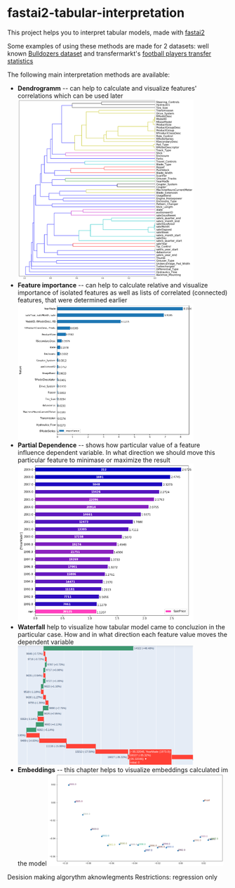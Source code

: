 # fastai2-tabular-interpretation



This project helps you to interpret tabular models, made with [fastai2](https://github.com/fastai/fastai2)

Some examples of using these methods are made for 2 datasets: well known [Bulldozers dataset](https://www.kaggle.com/c/bluebook-for-bulldozers/data) and transfermarkt's [football players transfer statistics](https://www.kaggle.com/giovannibeli/european-football-transfers-database)

The following main interpretation methods are available:

- **Dendrogramm** -- can help to calculate and visualize features'  correlations which can be used later
[<img src="imgs/01-dendro.png" alt="dendrogramm" width="400"/>](imgs/01-dendro.png)
- **Feature importance** -- can help to calculate relative  and visualize importance of isolated features as well as lists of correlated (connected) features, that were determined earlier
[<img src="imgs/02-FI.png" alt="feature importance" width="400"/>](imgs/02-FI.png)
- **Partial Dependence** -- shows how particular value of a feature influence dependent variable. In what direction we should move this particular feature to minimase or maximize the result
[<img src="imgs/03-PD.png" alt="partial dependence" width="400"/>](imgs/03-PD.png)
- **Waterfall** help to visualize how tabular model came to concluzion in the particular case. How and in what direction each feature value moves the dependent variable
[<img src="imgs/waterfall.png" alt="waterfall chart" width="400"/>](imgs/waterfall.png)
- **Embeddings** -- this chapter helps to visualize embeddings calculated im the model
[<img src="imgs/04-embeddings.png" alt="embeddings" width="400"/>](imgs/04-embeddings.png)


Desision making algorythm
aknowlegments
Restrictions:
regression only



